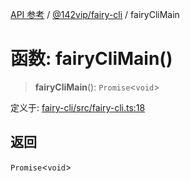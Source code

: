 [API 参考](../../../index.md) / [@142vip/fairy-cli](../index.md) / fairyCliMain

# 函数: fairyCliMain()

> **fairyCliMain**(): `Promise`\<`void`\>

定义于: [fairy-cli/src/fairy-cli.ts:18](https://github.com/142vip/core-x/blob/1eb80b292cacf818428b26e34edc36554f5c80fb/packages/fairy-cli/src/fairy-cli.ts#L18)

## 返回

`Promise`\<`void`\>
